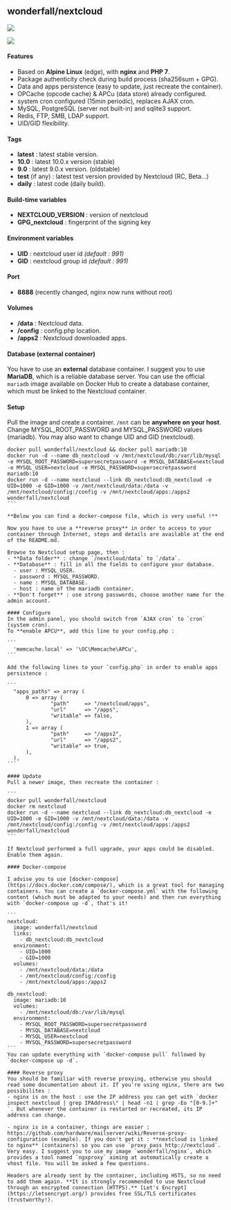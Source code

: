 ## wonderfall/nextcloud

[![](https://images.microbadger.com/badges/image/wonderfall/nextcloud.svg)](http://microbadger.com/images/wonderfall/nextcloud "Get your own image badge on microbadger.com")

![](https://pix.schrodinger.io/lwq5gNX5/mSPk3B7c.png)

#### Features
- Based on **Alpine Linux** (edge), with **nginx** and **PHP 7**.
- Package authenticity check during build process (sha256sum + GPG).
- Data and apps persistence (easy to update, just recreate the container).
- OPCache (opcode cache) & APCu (data store) already configured.
- system cron configured (15min periodic), replaces AJAX cron.
- MySQL, PostgreSQL (server not built-in) and sqlite3 support.
- Redis, FTP, SMB, LDAP support.
- UID/GID flexibility.

#### Tags
- **latest** : latest stable version.
- **10.0** : latest 10.0.x version (stable)
- **9.0** : latest 9.0.x version. (oldstable)
- **test** (if any) : latest test version provided by Nextcloud (RC, Beta...)
- **daily** : latest code (daily build).

#### Build-time variables
- **NEXTCLOUD_VERSION** : version of nextcloud
- **GPG_nextcloud** : fingerprint of the signing key

#### Environment variables
- **UID** : nextcloud user id *(default : 991)*
- **GID** : nextcloud group id *(default : 991)*

#### Port
- **8888** (recently changed, nginx now runs without root)

#### Volumes
- **/data** : Nextcloud data.
- **/config** : config.php location.
- **/apps2** : Nextcloud downloaded apps.

#### Database (external container)
You have to use an **external** database container. I suggest you to use **MariaDB**, which is a reliable database server. You can use the official `mariadb` image available on Docker Hub to create a database container, which must be linked to the Nextcloud container.

#### Setup
Pull the image and create a container. `/mnt` can be **anywhere on your host**. Change MYSQL_ROOT_PASSWORD and MYSQL_PASSWORD values (mariadb). You may also want to change UID and GID (nextcloud).

````
docker pull wonderfall/nextcloud && docker pull mariadb:10
docker run -d --name db_nextcloud -v /mnt/nextcloud/db:/var/lib/mysql -e MYSQL_ROOT_PASSWORD=supersecretpassword -e MYSQL_DATABASE=nextcloud -e MYSQL_USER=nextcloud -e MYSQL_PASSWORD=supersecretpassword mariadb:10
docker run -d --name nextcloud --link db_nextcloud:db_nextcloud -e UID=1000 -e GID=1000 -v /mnt/nextcloud/data:/data -v /mnt/nextcloud/config:/config -v /mnt/nextcloud/apps:/apps2 wonderfall/nextcloud
```

**Below you can find a docker-compose file, which is very useful !**

Now you have to use a **reverse proxy** in order to access to your container through Internet, steps and details are available at the end of the README.md.

Browse to Nextcloud setup page, then :
- **Data folder** : change `/nextcloud/data` to `/data`.
- **Database** : fill in all the fields to configure your database.
  - user : MYSQL_USER.
  - password : MYSQL_PASSWORD.
  - name : MYSQL_DATABASE.
  - host : name of the mariadb container.
- **Don't forget** : use strong passwords, choose another name for the admin account.

#### Configure
In the admin panel, you should switch from `AJAX cron` to `cron` (system cron).
To **enable APCU**, add this line to your config.php :

```
  'memcache.local' => '\OC\Memcache\APCu',
```

Add the following lines to your `config.php` in order to enable apps persistence :

```
  "apps_paths" => array (
      0 => array (
              "path"     => "/nextcloud/apps",
              "url"      => "/apps",
              "writable" => false,
      ),
      1 => array (
              "path"     => "/apps2",
              "url"      => "/apps2",
              "writable" => true,
      ),
  ),
```

#### Update
Pull a newer image, then recreate the container :

```
docker pull wonderfall/nextcloud
docker rm nextcloud
docker run -d --name nextcloud --link db_nextcloud:db_nextcloud -e UID=1000 -e GID=1000 -v /mnt/nextcloud/data:/data -v /mnt/nextcloud/config:/config -v /mnt/nextcloud/apps:/apps2 wonderfall/nextcloud
```

If Nextcloud performed a full upgrade, your apps could be disabled. Enable them again.

#### Docker-compose

I advise you to use [docker-compose](https://docs.docker.com/compose/), which is a great tool for managing containers. You can create a `docker-compose.yml` with the following content (which must be adapted to your needs) and then run everything with `docker-compose up -d`, that's it!

```
nextcloud:
  image: wonderfall/nextcloud
  links:
    - db_nextcloud:db_nextcloud
  environment:
    - UID=1000
    - GID=1000
  volumes:
    - /mnt/nextcloud/data:/data
    - /mnt/nextcloud/config:/config
    - /mnt/nextcloud/apps:/apps2

db_nextcloud:
  image: mariadb:10
  volumes:
    - /mnt/nextcloud/db:/var/lib/mysql
  environment:
    - MYSQL_ROOT_PASSWORD=supersecretpassword
    - MYSQL_DATABASE=nextcloud
    - MYSQL_USER=nextcloud
    - MYSQL_PASSWORD=supersecretpassword
```
You can update everything with `docker-compose pull` followed by `docker-compose up -d`.

#### Reverse proxy
You should be familiar with reverse proxying, otherwise you should read some documentation about it. If you're using nginx, there are two possibilites :
- nginx is on the host : use the IP address you can get with `docker inspect nextcloud | grep IPAddress\" | head -n1 | grep -Eo "[0-9.]+" `. But whenever the container is restarted or recreated, its IP address can change.

- nginx is in a container, things are easier : https://github.com/hardware/mailserver/wiki/Reverse-proxy-configuration (example). If you don't get it : **nextcloud is linked to nginx** (containers) so you can use `proxy_pass http://nextcloud`. Very easy. I suggest you to use my image `wonderfall/nginx`, which provides a tool named `ngxproxy` aiming at automatically create a vhost file. You will be asked a few questions.

Headers are already sent by the container, including HSTS, so no need to add them again. **It is strongly recommended to use Nextcloud through an encrypted connection (HTTPS).** [Let's Encrypt](https://letsencrypt.org/) provides free SSL/TLS certificates (trustworthy!).
